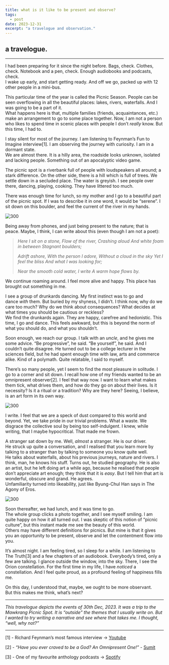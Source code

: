 ```yaml
---
title: what is it like to be present and observe?
tags:
  - post
date: 2023-12-31
excerpt: "a travelogue and observation."
---
```

## a travelogue.
---
I had been preparing for it since the night before. Bags, check. Clothes, check. Notebook and a pen, check. Enough audiobooks and podcasts, check.  
I wake up early, and start getting ready. And off we go, packed up with 12 other people in a mini-bus.

This particular time of the year is called the Picnic Season. People can be seen overflowing in all the beautiful places: lakes, rivers, waterfalls. And I was going to be a part of it.  
What happens here is that, multiple families (friends, acquaintances, etc.) make an arrangement to go to some place together. Now, I am not a person who likes to spend time in scenic places with people I don’t _really_ know. But this time, I had to.

I stay silent for most of the journey. I am listening to Feynman’s Fun to Imagine interview[1]. I am observing the journey with curiosity. I am in a dormant state.  
We are almost there. It is a hilly area, the roadside looks unknown, isolated and lacking people. Something out of an apocalyptic video game.

The picnic spot is a riverbank full of people with loudspeakers all around; a stark difference. On the other side, there is a hill which is full of trees. We settle down in a secluded place. The water is greyish. I see people over there, dancing, playing, cooking. They have littered too much.

There was enough time for lunch, so my mother and I go to a beautiful part of the picnic spot. If I was to describe it in one word, it would be “serene”. I sit down on this boulder, and feel the current of the river in my hands.

![300](https://substackcdn.com/image/fetch/w_1456,c_limit,f_auto,q_auto:good,fl_progressive:steep/https%3A%2F%2Fsubstack-post-media.s3.amazonaws.com%2Fpublic%2Fimages%2F8bf82847-13f2-4108-95ed-301bf3c4431a_756x1008.jpeg)

Being away from phones, and just being present to the nature; that is peace. Maybe, I think, I can write about this (even though I am not a poet):

> *Here I sit on a stone,* 
> *Flow of the river,*
> *Crashing aloud*
> *And white foam in between*
> *Stagnant boulders;*
> 
> *Adrift ashore,* 
> *With the person I adore,* 
> *Without a cloud in the sky*
> *Yet I feel the bliss*
> *And what I was looking for;*
> 
> *Near the smooth cold water, I write*
> *A warm hope flows by.*

We continue roaming around. I feel more alive and happy. This place has brought out something in me.

I see a group of drunkards dancing. My first instinct was to go and dance _with_ them. But buried by my shyness, I didn’t. I think now, why do we care too much? Why do we think about consequences? What decides at what times you should be cautious or reckless?  
We find the drunkards again. They are happy, carefree and hedonistic. This time, I go and dance. This feels awkward, but this is beyond the norm of what you should do, and what you shouldn’t.

Soon enough, we reach our group. I talk with an _uncle_, and he gives me some advice. “Be progressive”, he said. “Be yourself”, he said. And I couldn’t quite disagree. He turned out to be a college lecturer in the sciences field, but he had spent enough time with law, arts and commerce alike. Kind of a polymath. Quite relatable, I said to myself.

There’s so many people, yet I seem to find the most pleasure in solitude. I go to a corner and sit down. I recall how one of my friends wanted to be an omnipresent observer[2]. I feel that way now. I want to learn what makes them tick, what drives them, and how do they go on about their lives. Is it necessity? Is it a ritual or a tradition? Why are they here? Seeing, I believe, is an art form in its own way.

![300](https://substackcdn.com/image/fetch/w_1456,c_limit,f_auto,q_auto:good,fl_progressive:steep/https%3A%2F%2Fsubstack-post-media.s3.amazonaws.com%2Fpublic%2Fimages%2Ffcd93cb9-fd10-4cdf-8334-889db6af14d6_756x1008.jpeg)

I write. I feel that we are a speck of dust compared to this world and beyond. Yet, we take pride in our trivial problems. What a waste. We disgrace the collective soul by being too self-indulgent. I knew, while writing, that I maybe hypocritical. That made me frown.

A stranger sat down by me. Well, _almost_ a stranger. He is our driver.  
He struck up quite a conversation, and I realised that you learn more by talking to a stranger than by talking to someone you know quite well.  
He talks about waterfalls, about his previous journeys, nature and rivers. I think, man, he knows his stuff. Turns out, he studied geography. He is also an artist, but he left doing art a while ago, because he realised that people don’t appreciate art enough; they think that it is _easy_. But I tell him that art is wonderful, obscure and grand. He agrees.  
Unfamiliarity turned into likeability, just like Byung-Chul Han says in The Agony of Eros.

![300](https://substackcdn.com/image/fetch/w_1456,c_limit,f_auto,q_auto:good,fl_progressive:steep/https%3A%2F%2Fsubstack-post-media.s3.amazonaws.com%2Fpublic%2Fimages%2F226955f6-1db2-4fb5-bc7e-87d4da2a0d6d_812x1081.jpeg)

Soon thereafter, we had lunch, and it was time to go.  
The whole group clicks a photo together, and I see myself smiling. I am quite happy on how it all turned out. I was skeptic of this notion of “picnic culture”, but this instant made me see the beauty of this world.  
Others may have different definitions for picnics. But mine is that it gives you an opportunity to be present, observe and let the contentment flow into you.

It’s almost night. I am feeling tired, so I sleep for a while. I am listening to The Truth[3] and a few chapters of an audiobook. Everybody’s tired, only a few are talking. I glance outside the window, into the sky. There, I see the Orion constellation. For the first time in my life, I have _noticed_ a constellation. And I feel quite proud, as a profound feeling of happiness fills me.

On this day, I understood that, maybe, we ought to be more observant.  
But this makes me think, what’s next?

---

_This travelogue depicts the events of 30th Dec, 2023. It was a trip to the Mawkrang Picnic Spot. It is “outside” the themes that I usually write on. But I wanted to try writing a narrative and see where that takes me. I thought, “well, why not?”_

---
[1] - Richard Feynman’s most famous interview → [Youtube](https://www.youtube.com/watch?v=P1ww1IXRfTA&t=1971s)

[2] - _“Have you ever craved to be a God? An Omnipresent One!” -_ [Sumit](https://nikammachowk.substack.com/p/have-you-ever-craved-to-be-a-god)

[3] - One of my favourite anthology podcasts → [Spotify](https://open.spotify.com/show/5ZMitYZtMEkl7ZweFUHIQK?si=bdb47f8752b64bef)